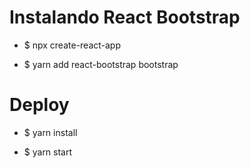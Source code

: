 # Instalando React Bootstrap

 - $ npx create-react-app

- $ yarn add react-bootstrap bootstrap

# Deploy

- $ yarn install

- $ yarn start
